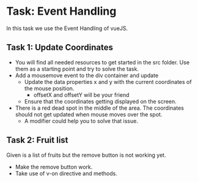 # Task: Event Handling

In this task we use the Event Handling of vueJS.

## Task 1: Update Coordinates

- You will find all needed resources to get started in the src folder. Use them as a starting point and try to solve the task.
- Add a mousemove event to the div container and update
  - Update the data properties x and y with the current coordinates of the mouse position.
    - offsetX and offsetY will be your friend
  - Ensure that the coordinates getting displayed on the screen.
- There is a red dead spot in the middle of the area. The coordinates should not get updated when mouse moves over the spot.
  - A modifier could help you to solve that issue.

## Task 2: Fruit list

Given is a list of fruits but the remove button is not working yet.

- Make the remove button work.
- Take use of v-on directive and methods.

